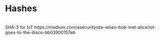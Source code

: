 # Hashes
  
<br />
SHA-3 for IoT
https://medium.com/asecuritysite-when-bob-met-alice/iot-goes-to-the-disco-bb03900157eb


